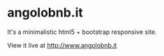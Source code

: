 # angolobnb.it

It's a minimalistic html5 + bootstrap responsive site.

View it live at http://www.angolobnb.it
